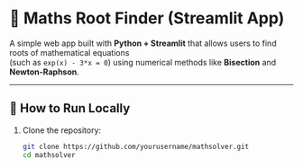# 🧮 Maths Root Finder (Streamlit App)

A simple web app built with **Python + Streamlit** that allows users to find roots of mathematical equations  
(such as `exp(x) - 3*x = 0`) using numerical methods like **Bisection** and **Newton-Raphson**.

---

## 🚀 How to Run Locally

1. Clone the repository:
   ```bash
   git clone https://github.com/yourusername/mathsolver.git
   cd mathsolver
